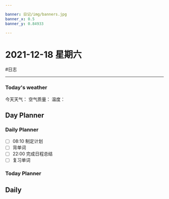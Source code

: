 ```yaml
---

banner: 日记/img/banners.jpg
banner_x: 0.5
banner_y: 0.84933

---
```

# 2021-12-18 星期六
#日志 

---

### Today's weather
今天天气：
空气质量：
温度：
## Day Planner

### Daily Planner
- [ ] 08:10 制定计划
- [ ] 背单词
- [ ] 22:00 完成日程总结
- [ ] 复习单词

### Today Planner

## Daily



